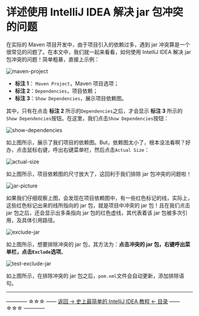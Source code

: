 # 详述使用 IntelliJ IDEA 解决 jar 包冲突的问题

在实际的 Maven 项目开发中，由于项目引入的依赖过多，遇到 jar 冲突算是一个很常见的问题了。在本文中，我们就一起来看看，如何使用 IntelliJ IDEA 解决 jar 包冲突的问题！简单粗暴，直接上示例：

![maven-project](https://github.com/guobinhit/intellij-idea-tutorial/blob/master/images/practical-skills/conflict-jar/maven-project.png)

- **标注 1**： `Maven Project`，Maven 项目选项；
- **标注 2**：`Dependencies`，项目依赖；
- **标注 3**：`Show Dependencies`，展示项目依赖图。

其中，只有在点击 **标注 2** 所示的`Dependencies`之后，才会显示 **标注 3** 所示的`Show Dependencies`按钮。在这里，我们点击`Show Dependencies`按钮：

![show-dependencies](https://github.com/guobinhit/intellij-idea-tutorial/blob/master/images/practical-skills/conflict-jar/show-dependencies.png)

如上图所示，展示了我们项目的依赖图。But，依赖图太小了，根本没法看啊？好办，点击鼠标右键，呼出右键菜单栏，然后点击`Actual Size`：

![actual-size](https://github.com/guobinhit/intellij-idea-tutorial/blob/master/images/practical-skills/conflict-jar/actual-size.png)

如上图所示，项目依赖图的尺寸放大了，这回利于我们排除 jar 包冲突的问题啦！

![jar-picture](https://github.com/guobinhit/intellij-idea-tutorial/blob/master/images/practical-skills/conflict-jar/jar-picture.png)

如果我们仔细观察上图，会发现在项目依赖图中，有一些红色标记的线，实际上，这些红色标记出来的线所指向的 jar 包，就是项目中冲突的 jar 包！且在我们点击 jar 包之后，还会显示出多条指向 jar 包的红色虚线，其代表着该 jar 包被多次引用，及具体引用路径。

![exclude-jar](https://github.com/guobinhit/intellij-idea-tutorial/blob/master/images/practical-skills/conflict-jar/exclude-jar.png)

如上图所示，想要排除冲突的 jar 包，其方法为：**点击冲突的 jar 包，右键呼出菜单栏，点击`Exclude`选项**。

![test-exclude-jar](https://github.com/guobinhit/intellij-idea-tutorial/blob/master/images/practical-skills/conflict-jar/test-exclude-jar.png)

如上图所示，在排除冲突的 jar 包之后，`pom.xml`文件会自动更新，添加排除语句。



----------
———— ☆☆☆ —— [返回 -> 史上最简单的 IntelliJ IDEA 教程 <- 目录](https://github.com/guobinhit/intellij-idea-tutorial/blob/master/README.md) —— ☆☆☆ ————
